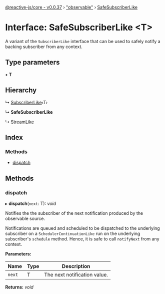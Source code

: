 [@reactive-js/core - v0.0.37](../README.md) › ["observable"](../modules/_observable_.md) › [SafeSubscriberLike](_observable_.safesubscriberlike.md)

# Interface: SafeSubscriberLike <**T**>

A variant of the `SubscriberLike` interface that can be used to safely notify
a backing subscriber from any context.

## Type parameters

▪ **T**

## Hierarchy

  ↳ [SubscriberLike](_observable_.subscriberlike.md)‹T›

  ↳ **SafeSubscriberLike**

  ↳ [StreamLike](_streamable_.streamlike.md)

## Index

### Methods

* [dispatch](_observable_.safesubscriberlike.md#dispatch)

## Methods

###  dispatch

▸ **dispatch**(`next`: T): *void*

Notifies the the subscriber of the next notification produced by the observable source.

Notifications are queued and scheduled to be dispatched to the underlying subscriber
on a `SchedulerContinuationLike` run on the underlying subscriber's `schedule` method.
Hence, it is safe to call `notifyNext` from any context.

**Parameters:**

Name | Type | Description |
------ | ------ | ------ |
`next` | T | The next notification value.  |

**Returns:** *void*
